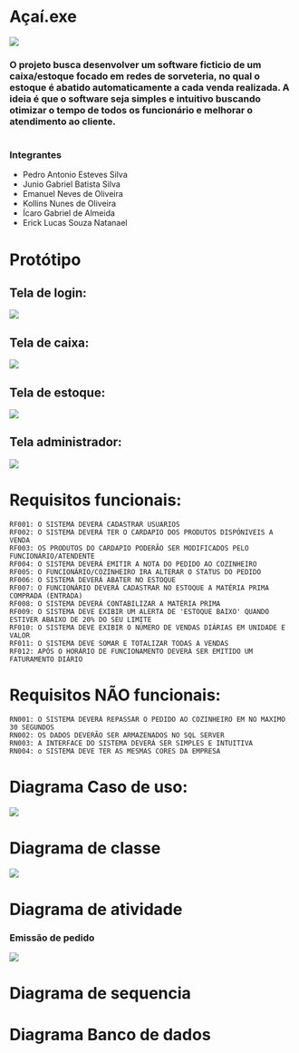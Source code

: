 # Açaí.exe

<img src=https://github.com/chulastem/Acai.exe-modelagem-de-software-/blob/main/images/capa.png/>


### O projeto busca desenvolver um software ficticio de um caixa/estoque focado em redes de sorveteria, no qual o estoque é abatido automaticamente a cada venda realizada. A ideia é que o software seja simples e intuitivo buscando otimizar o tempo de todos os funcionário e melhorar o atendimento ao cliente.

#

### Integrantes
- Pedro Antonio Esteves Silva
- Junio Gabriel Batista Silva
- Emanuel Neves de Oliveira
- Kollins Nunes de Oliveira
- Ícaro Gabriel de Almeida
- Erick Lucas Souza Natanael

# Protótipo
## Tela de login:

<img src=https://github.com/chulastem/Acai.exe-modelagem-de-software-/blob/main/images/1.1-Screen%201.png/>

## Tela de caixa:

<img src=https://github.com/chulastem/Acai.exe-modelagem-de-software-/blob/main/images/2.1-Screen%202.png/>

## Tela de estoque:

<img src=https://github.com/chulastem/Acai.exe-modelagem-de-software-/blob/main/images/3.1-Screen%204.png/>

## Tela administrador:

<img src=https://github.com/chulastem/Acai.exe-modelagem-de-software-/blob/main/images/4.1-Screen%205.png/>

# Requisitos funcionais:
```
RF001: O SISTEMA DEVERÁ CADASTRAR USUARIOS
RF002: O SISTEMA DEVERÁ TER O CARDAPIO DOS PRODUTOS DISPÓNIVEIS A VENDA
RF003: OS PRODUTOS DO CARDAPIO PODERÃO SER MODIFICADOS PELO FUNCIONÁRIO/ATENDENTE
RF004: O SISTEMA DEVERÁ EMITIR A NOTA DO PEDIDO AO COZINHEIRO
RF005: O FUNCIONÁRIO/COZINHEIRO IRA ALTERAR O STATUS DO PEDIDO
RF006: O SISTEMA DEVERÁ ABATER NO ESTOQUE
RF007: O FUNCIONÁRIO DEVERÁ CADASTRAR NO ESTOQUE A MATÉRIA PRIMA COMPRADA (ENTRADA)
RF008: O SISTEMA DEVERÁ CONTABILIZAR A MATÉRIA PRIMA 
RF009: O SISTEMA DEVE EXIBIR UM ALERTA DE 'ESTOQUE BAIXO' QUANDO ESTIVER ABAIXO DE 20% DO SEU LIMITE
RF010: O SISTEMA DEVE EXIBIR O NÚMERO DE VENDAS DIÁRIAS EM UNIDADE E VALOR
RF011: O SISTEMA DEVE SOMAR E TOTALIZAR TODAS A VENDAS
RF012: APÓS O HORÁRIO DE FUNCIONAMENTO DEVERÁ SER EMITIDO UM FATURAMENTO DIÁRIO
```
# Requisitos NÃO funcionais:
```
RN001: O SISTEMA DEVERÁ REPASSAR O PEDIDO AO COZINHEIRO EM NO MAXIMO 30 SEGUNDOS
RN002: OS DADOS DEVERÃO SER ARMAZENADOS NO SQL SERVER
RN003: A INTERFACE DO SISTEMA DEVERÁ SER SIMPLES E INTUITIVA
RN004: o SISTEMA DEVE TER AS MESMAS CORES DA EMPRESA
```

# Diagrama Caso de uso:

<img src=https://github.com/chulastem/Acai.exe-modelagem-de-software-/blob/main/images/Diagrama%20em%20branco%20(2).png/>

# Diagrama de classe

<img src=https://github.com/chulastem/Acai.exe-modelagem-de-software-/blob/main/images/Diagrama%20de%20classe%20.png/>

# Diagrama de atividade

### Emissão de pedido

<img src=https://github.com/chulastem/Acai.exe-modelagem-de-software-/blob/main/images/Diagrama%20de%20atividade.png/>

# Diagrama de sequencia


# Diagrama Banco de dados
